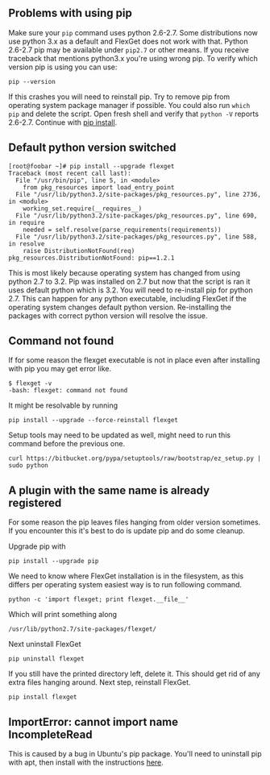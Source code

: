## Problems with using pip

Make sure your `pip` command uses python 2.6-2.7. Some distributions now use python 3.x as a default and FlexGet does not work with that. 
Python 2.6-2.7 pip may be available under `pip2.7` or other means. If you receive traceback that mentions python3.x you're using wrong pip.
To verify which version pip is using you can use:

```
pip --version
```

If this crashes you will need to reinstall pip. Try to remove pip from operating system package manager if possible. You could also run `which pip` and delete the script. Open fresh shell and verify that `python -V` reports 2.6-2.7. Continue with [pip install](https://pip.pypa.io/en/latest/installing.html).


## Default python version switched

```
[root@foobar ~]# pip install --upgrade flexget
Traceback (most recent call last):
  File "/usr/bin/pip", line 5, in <module>
    from pkg_resources import load_entry_point
  File "/usr/lib/python3.2/site-packages/pkg_resources.py", line 2736, in <module>
    working_set.require(__requires__)
  File "/usr/lib/python3.2/site-packages/pkg_resources.py", line 690, in require
    needed = self.resolve(parse_requirements(requirements))
  File "/usr/lib/python3.2/site-packages/pkg_resources.py", line 588, in resolve
    raise DistributionNotFound(req)
pkg_resources.DistributionNotFound: pip==1.2.1
```

This is most likely because operating system has changed from using python 2.7 to 3.2. Pip was installed on 2.7 but now that the script is ran it uses default python which is 3.2. You will need to re-install pip for python 2.7. This can happen for any python executable, including FlexGet if the operating system changes default python version. Re-installing the packages with correct python version will resolve the issue.

## Command not found

If for some reason the flexget executable is not in place even after installing with pip you may get error like.

```
$ flexget -v
-bash: flexget: command not found
```

It might be resolvable by running

```
pip install --upgrade --force-reinstall flexget
```

Setup tools may need to be updated as well, might need to run this command before the previous one.

```
curl https://bitbucket.org/pypa/setuptools/raw/bootstrap/ez_setup.py | sudo python
```


## A plugin with the same name is already registered

For some reason the pip leaves files hanging from older version sometimes. If you encounter this it's best to do is update pip and do some cleanup.

Upgrade pip with

```
pip install --upgrade pip
```

We need to know where FlexGet installation is in the filesystem, as this differs per operating system easiest way is to run following command.

```
python -c 'import flexget; print flexget.__file__'
```

Which will print something along

```
/usr/lib/python2.7/site-packages/flexget/
```

Next uninstall FlexGet

```
pip uninstall flexget
```

If you still have the printed directory left, delete it. This should get rid of any extra files hanging around. Next step, reinstall FlexGet.

```
pip install flexget
```

## ImportError: cannot import name IncompleteRead

This is caused by a bug in Ubuntu's pip package. You'll need to uninstall pip with apt, then install with the instructions [here](https://pip.pypa.io/en/latest/installing.html#install-pip).